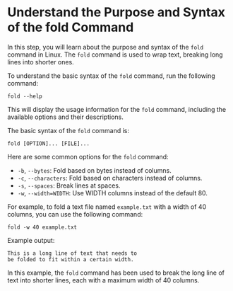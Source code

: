 # Understand the Purpose and Syntax of the fold Command

In this step, you will learn about the purpose and syntax of the `fold` command in Linux. The `fold` command is used to wrap text, breaking long lines into shorter ones.

To understand the basic syntax of the `fold` command, run the following command:

```
fold --help
```

This will display the usage information for the `fold` command, including the available options and their descriptions.

The basic syntax of the `fold` command is:

```
fold [OPTION]... [FILE]...
```

Here are some common options for the `fold` command:

- `-b`, `--bytes`: Fold based on bytes instead of columns.
- `-c`, `--characters`: Fold based on characters instead of columns.
- `-s`, `--spaces`: Break lines at spaces.
- `-w`, `--width=WIDTH`: Use WIDTH columns instead of the default 80.

For example, to fold a text file named `example.txt` with a width of 40 columns, you can use the following command:

```
fold -w 40 example.txt
```

Example output:

```
This is a long line of text that needs to
be folded to fit within a certain width.
```

In this example, the `fold` command has been used to break the long line of text into shorter lines, each with a maximum width of 40 columns.
